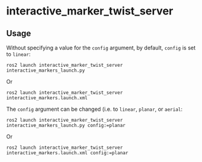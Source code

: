 # interactive_marker_twist_server

## Usage
Without specifying a value for the `config` argument, by default, `config` is set to `linear`:
```
ros2 launch interactive_marker_twist_server interactive_markers_launch.py
```
Or
```
ros2 launch interactive_marker_twist_server interactive_markers.launch.xml
```

The `config` argument can be changed (i.e. to `linear`, `planar`, or `aerial`:
```
ros2 launch interactive_marker_twist_server interactive_markers_launch.py config:=planar
```
Or
```
ros2 launch interactive_marker_twist_server interactive_markers.launch.xml config:=planar
```
